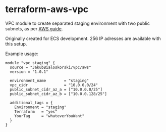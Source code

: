 # terraform-aws-vpc

VPC module to create separated staging environment with two public subnets, as per [AWS guide](https://docs.aws.amazon.com/vpc/latest/userguide/subnet-sizing.html).

Originally created for ECS development.
256 IP adresses are available with this setup.

Example usage:

```
module "vpc_staging" {
  source = "JakubBialoskorski/vpc/aws"
  version = "1.0.1"

  environment_name        = "staging"
  vpc_cidr                = "10.0.0.0/24"
  public_subnet_cidr_az_a = ["10.0.0.0/25"]
  public_subnet_cidr_az_b = ["10.0.0.128/25"]

  additional_tags = {
    Environment = "staging"
    Terraform   = "yes"
    YourTag     = "whateverYouWant"
  }
}
```